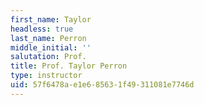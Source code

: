 ```yaml
---
first_name: Taylor
headless: true
last_name: Perron
middle_initial: ''
salutation: Prof.
title: Prof. Taylor Perron
type: instructor
uid: 57f6478a-e1e6-8563-1f49-311081e7746d
---
```

